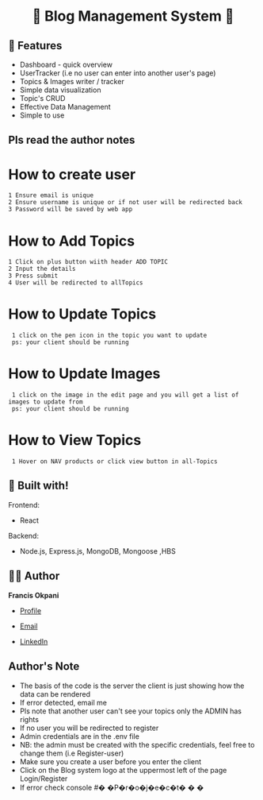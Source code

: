 <h1 align="center">🌟 Blog Management System 🌟</h1>
<p align="center"><Fullstack App built with the MERN stack. It is a fully featured  Blog Management System dashboard with user login and admin login,  topics  & images display . It is created with simplicity and ease of access in mind.></p>

## 🚀 Features

- Dashboard - quick overview
- UserTracker (i.e no user can enter into another user's page)
- Topics & Images writer / tracker
- Simple data visualization
- Topic's CRUD
- Effective Data Management
- Simple to use

## Pls read the author notes

# How to create user

    1 Ensure email is unique
    2 Ensure username is unique or if not user will be redirected back
    3 Password will be saved by web app

# How to Add Topics

    1 Click on plus button wiith header ADD TOPIC
    2 Input the details
    3 Press submit
    4 User will be redirected to allTopics

# How to Update Topics

     1 click on the pen icon in the topic you want to update
     ps: your client should be running

# How to Update Images

     1 click on the image in the edit page and you will get a list of images to update from
     ps: your client should be running

# How to View Topics

     1 Hover on NAV products or click view button in all-Topics

## 👷 Built with!

Frontend:

- React

Backend:

- Node.js, Express.js, MongoDB, Mongoose ,HBS

## 🧑🏻 Author

**Francis Okpani**

- [Profile](https://github.com/pablo-codes)

- [Email](mailto:francisokpani570@gmail.com?subject=Hi%20from%20<repo-email> "Hi!")

- [LinkedIn](https://www.linkedin.com/in/francis-okpani)

## Author's Note

- The basis of the code is the server the client is just showing how the data can be rendered
- If error detected, email me
- Pls note that another user can't see your topics only the ADMIN has rights
- If no user you will be redirected to register
- Admin credentials are in the .env file
- NB: the admin must be created with the specific credentials, feel free to change them (i.e Register-user)
- Make sure you create a user before you enter the client
- Click on the Blog system logo at the uppermost left of the page Login/Register
- If error check console
  #� �P�r�o�j�e�c�t�
  �
  �
